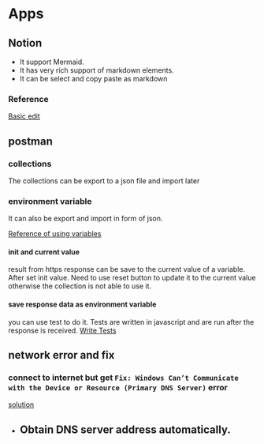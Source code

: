 # Apps

## Notion

- It support Mermaid.
- It has very rich support of markdown elements.
- It can be select and copy paste as markdown

### Reference

[Basic edit](https://www.notion.so/help/writing-and-editing-basics)

## postman

### collections

The collections can be export to a json file and import later

### environment variable

It can also be export and import in form of json.

[Reference of using variables](https://learning.postman.com/docs/sending-requests/variables/)

#### init and current value

result from https response can be save to the current value of a variable.
After set init value. Need to use reset button to update it to the current value otherwise the collection is not able to use it.

#### save response data as environment variable

you can use test to do it. Tests are written in javascript and are run after the response is received. [Write Tests](https://learning.postman.com/docs/writing-scripts/test-scripts/)

## network error and fix

### connect to internet but get `Fix: Windows Can’t Communicate with the Device or Resource (Primary DNS Server)` error

[solution](https://appuals.com/fix-windows-cant-communicate-device-resource-primary-dns-server/#:~:text=%20Fix%3A%20Windows%20Can%E2%80%99t%20Communicate%20with%20the%20Device,If%20you%20are%20receiving%20this%20error...%20More%20)

- Obtain DNS server address automatically.
  -
